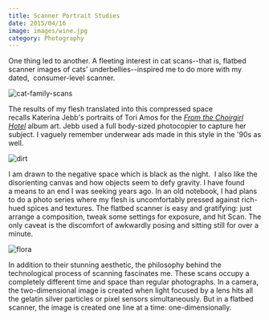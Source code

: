 ```yaml
---
title: Scanner Portrait Studies
date: 2015/04/16
image: images/wine.jpg
category: Photography
---
```


One thing led to another. A fleeting interest in cat scans--that is, flatbed scanner images of cats' underbellies--inspired me to do more with my dated,  consumer-level scanner.

![cat-family-scans](images/cat-family-scans.jpg)

The results of my flesh translated into this compressed space recalls Katerina Jebb's portraits of Tori Amos for the [_From the Choirgirl Hotel_](http://en.wikipedia.org/wiki/From_the_Choirgirl_Hotel) album art. Jebb used a full body-sized photocopier to capture her subject. I vaguely remember underwear ads made in this style in the '90s as well.

![dirt](images/dirt.jpg)

I am drawn to the negative space which is black as the night.  I also like the disorienting canvas and how objects seem to defy gravity. I have found a means to an end I was seeking years ago. In an old notebook, I had plans to do a photo series where my flesh is uncomfortably pressed against rich-hued spices and textures. The flatbed scanner is easy and gratifying: just arrange a composition, tweak some settings for exposure, and hit Scan. The only caveat is the discomfort of awkwardly posing and sitting still for over a minute.

![flora](images/flora.jpg)

In addition to their stunning aesthetic, the philosophy behind the technological process of scanning fascinates me. These scans occupy a completely different time and space than regular photographs. In a camera, the two-dimensional image is created when light focused by a lens hits all the gelatin silver particles or pixel sensors simultaneously. But in a flatbed scanner, the image is created one line at a time: one-dimensionally.
